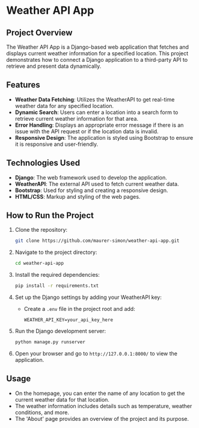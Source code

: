# Weather API App

## Project Overview

The Weather API App is a Django-based web application that fetches and displays current weather information for a specified location. This project demonstrates how to connect a Django application to a third-party API to retrieve and present data dynamically.

## Features

- **Weather Data Fetching**: Utilizes the WeatherAPI to get real-time weather data for any specified location.
- **Dynamic Search**: Users can enter a location into a search form to retrieve current weather information for that area.
- **Error Handling**: Displays an appropriate error message if there is an issue with the API request or if the location data is invalid.
- **Responsive Design**: The application is styled using Bootstrap to ensure it is responsive and user-friendly.

## Technologies Used

- **Django**: The web framework used to develop the application.
- **WeatherAPI**: The external API used to fetch current weather data.
- **Bootstrap**: Used for styling and creating a responsive design.
- **HTML/CSS**: Markup and styling of the web pages.

## How to Run the Project

1. Clone the repository:
    ```bash
    git clone https://github.com/maurer-simon/weather-api-app.git
    ```

2. Navigate to the project directory:
    ```bash
    cd weather-api-app
    ```

3. Install the required dependencies:
    ```bash
    pip install -r requirements.txt
    ```

4. Set up the Django settings by adding your WeatherAPI key:
    - Create a `.env` file in the project root and add:
        ```
        WEATHER_API_KEY=your_api_key_here
        ```

5. Run the Django development server:
    ```bash
    python manage.py runserver
    ```

6. Open your browser and go to `http://127.0.0.1:8000/` to view the application.

## Usage

- On the homepage, you can enter the name of any location to get the current weather data for that location.
- The weather information includes details such as temperature, weather conditions, and more.
- The 'About' page provides an overview of the project and its purpose.
